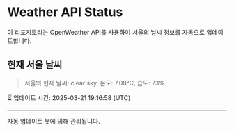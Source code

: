
# Weather API Status

이 리포지토리는 OpenWeather API를 사용하여 서울의 날씨 정보를 자동으로 업데이트합니다.

## 현재 서울 날씨
> 서울의 현재 날씨: clear sky, 온도: 7.08°C, 습도: 73%

⏳ 업데이트 시간: 2025-03-21 19:16:58 (UTC)

---
자동 업데이트 봇에 의해 관리됩니다.
